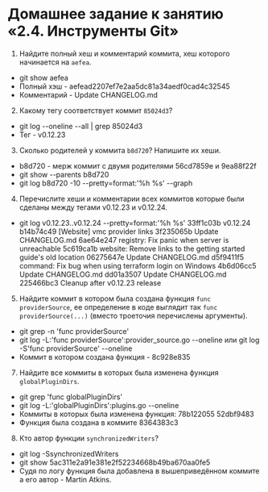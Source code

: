 # Домашнее задание к занятию «2.4. Инструменты Git»

1. Найдите полный хеш и комментарий коммита, хеш которого начинается на `aefea`.
* git show aefea
* Полный хэш - aefead2207ef7e2aa5dc81a34aedf0cad4c32545
* Комментарий - Update CHANGELOG.md
2. Какому тегу соответствует коммит `85024d3`?
* git log --oneline --all | grep 85024d3
* Тег - v0.12.23
3. Сколько родителей у коммита `b8d720`? Напишите их хеши.
* b8d720 - мерж коммит с двумя родителями 56cd7859e и 9ea88f22f
* git show --parents b8d720
* git log b8d720 -10 --pretty=format:'%h %s' --graph 

4. Перечислите хеши и комментарии всех коммитов которые были сделаны между тегами  v0.12.23 и v0.12.24.
* git log v0.12.23..v0.12.24 --pretty=format:'%h %s'
33ff1c03b v0.12.24
b14b74c49 [Website] vmc provider links
3f235065b Update CHANGELOG.md
6ae64e247 registry: Fix panic when server is unreachable
5c619ca1b website: Remove links to the getting started guide's old location
06275647e Update CHANGELOG.md
d5f9411f5 command: Fix bug when using terraform login on Windows
4b6d06cc5 Update CHANGELOG.md
dd01a3507 Update CHANGELOG.md
225466bc3 Cleanup after v0.12.23 release

5. Найдите коммит в котором была создана функция `func providerSource`, ее определение в коде выглядит 
так `func providerSource(...)` (вместо троеточия перечислены аргументы).
* git grep -n 'func providerSource' 
* git log -L:'func providerSource':provider_source.go --oneline или git log -S'func providerSource' --oneline
* Коммит в котором создана функция - 8c928e835
7. Найдите все коммиты в которых была изменена функция `globalPluginDirs`.
* git grep 'func globalPluginDirs'
* git log -L:'globalPluginDirs':plugins.go --oneline
* Коммиты в которых была изменена функция: 78b122055 52dbf9483
* Функция была создана в коммите 8364383c3
8. Кто автор функции `synchronizedWriters`? 
* git log -SsynchronizedWriters
* git show 5ac311e2a91e381e2f52234668b49ba670aa0fe5
* Судя по логу функция была добавлена в вышеприведённом коммите а его автор - Martin Atkins. 